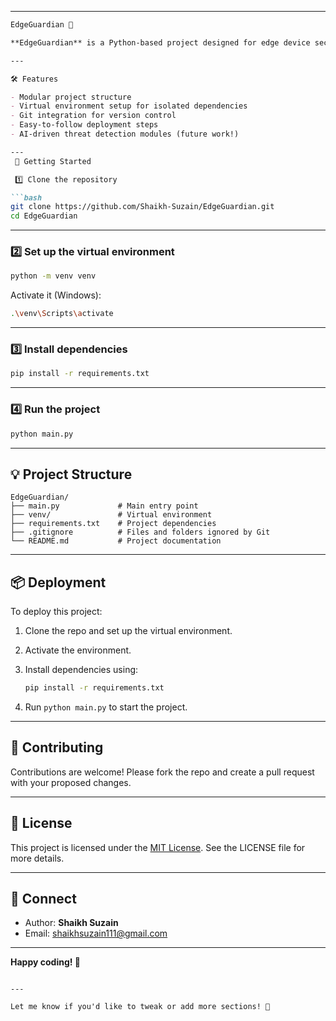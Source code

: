

---

````markdown
EdgeGuardian 🚀

**EdgeGuardian** is a Python-based project designed for edge device security management and automated threat detection using AI and cloud-based services.

---

🛠️ Features

- Modular project structure
- Virtual environment setup for isolated dependencies
- Git integration for version control
- Easy-to-follow deployment steps
- AI-driven threat detection modules (future work!)

---
 🚀 Getting Started

 1️⃣ Clone the repository

```bash
git clone https://github.com/Shaikh-Suzain/EdgeGuardian.git
cd EdgeGuardian
````

---

### 2️⃣ Set up the virtual environment

```bash
python -m venv venv
```

Activate it (Windows):

```bash
.\venv\Scripts\activate
```

---

### 3️⃣ Install dependencies

```bash
pip install -r requirements.txt
```

---

### 4️⃣ Run the project

```bash
python main.py
```

---

## 💡 Project Structure

```
EdgeGuardian/
├── main.py             # Main entry point
├── venv/               # Virtual environment
├── requirements.txt    # Project dependencies
├── .gitignore          # Files and folders ignored by Git
└── README.md           # Project documentation
```

---

## 📦 Deployment

To deploy this project:

1. Clone the repo and set up the virtual environment.
2. Activate the environment.
3. Install dependencies using:

   ```bash
   pip install -r requirements.txt
   ```
4. Run `python main.py` to start the project.

---

## 🤝 Contributing

Contributions are welcome!
Please fork the repo and create a pull request with your proposed changes.

---

## 📄 License

This project is licensed under the [MIT License](LICENSE).
See the LICENSE file for more details.

---

## 🔗 Connect

* Author: **Shaikh Suzain**
* Email: [shaikhsuzain111@gmail.com](mailto:shaikhsuzain111@gmail.com)

---

**Happy coding! 🚀**

```

---

Let me know if you'd like to tweak or add more sections! 🚀
```
